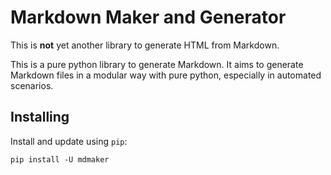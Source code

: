 # Markdown Maker and Generator

This is **not** yet another library to generate HTML from Markdown.

This is a pure python library to generate Markdown. It aims to generate Markdown files in a modular way with pure python, especially in automated scenarios.

## Installing

Install and update using `pip`:

    pip install -U mdmaker
